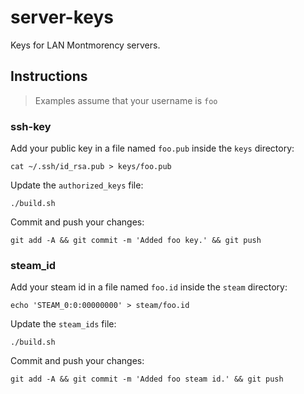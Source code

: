# server-keys

Keys for LAN Montmorency servers.

## Instructions

> Examples assume that your username is `foo`

### ssh-key

Add your public key in a file named `foo.pub` inside the `keys` directory:

    cat ~/.ssh/id_rsa.pub > keys/foo.pub

Update the `authorized_keys` file:

    ./build.sh

Commit and push your changes:

    git add -A && git commit -m 'Added foo key.' && git push

### steam_id

Add your steam id in a file named `foo.id` inside the `steam` directory:

    echo 'STEAM_0:0:00000000' > steam/foo.id

Update the `steam_ids` file:

    ./build.sh

Commit and push your changes:

    git add -A && git commit -m 'Added foo steam id.' && git push
